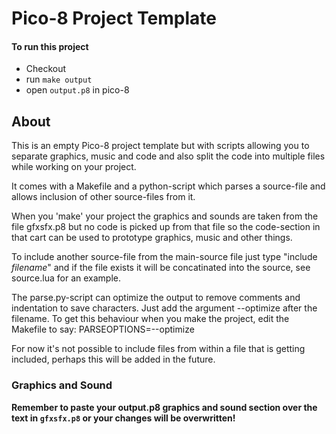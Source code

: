 # Pico-8 Project Template

#### To run this project
- Checkout
- run `make output`
- open `output.p8` in pico-8

## About

This is an empty Pico-8 project template but with scripts allowing you to separate graphics, music and code and also split the code into multiple files while working on your project.

It comes with a Makefile and a python-script which parses a source-file and allows inclusion of other source-files from it.

When you 'make' your project the graphics and sounds are taken from the file gfxsfx.p8 but no code is picked up from that file so the code-section in that cart can be used to prototype graphics, music and other things.

To include another source-file from the main-source file just type "include *filename*" and if the file exists it will be concatinated into the source, see source.lua for an example.

The parse.py-script can optimize the output to remove comments and indentation to save characters. Just add the argument --optimize after the filename. To get this behaviour when you make the project, edit the Makefile to say: PARSEOPTIONS=--optimize

For now it's not possible to include files from within a file that is getting included, perhaps this will be added in the future.

### Graphics and Sound
**Remember to paste your output.p8 graphics and sound section over the text in `gfxsfx.p8` or your changes will be overwritten!**